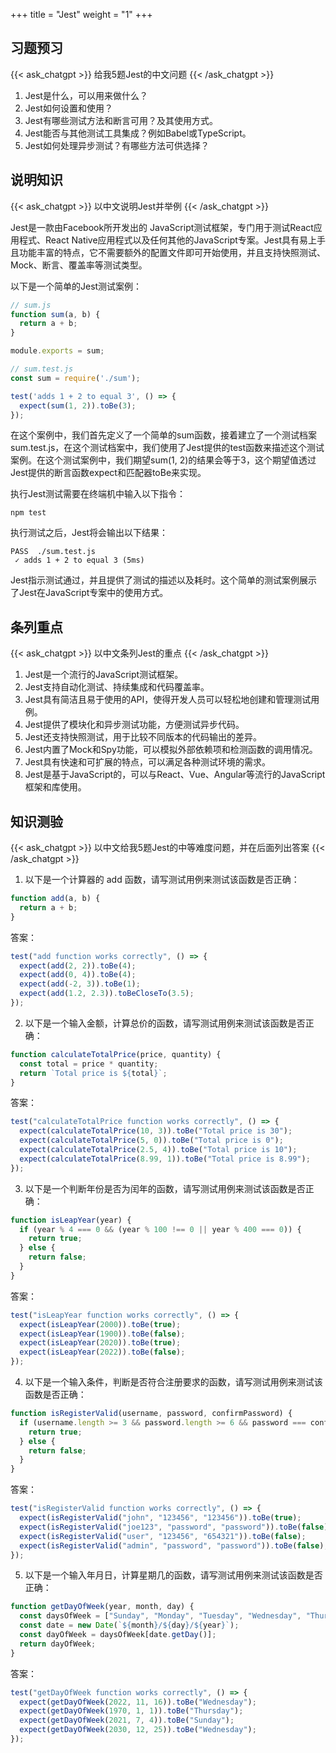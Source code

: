 +++
title = "Jest"
weight = "1"
+++
## 习题预习
{{< ask_chatgpt >}}
给我5题Jest的中文问题
{{< /ask_chatgpt >}}



1. Jest是什么，可以用来做什么？
2. Jest如何设置和使用？
3. Jest有哪些测试方法和断言可用？及其使用方式。
4. Jest能否与其他测试工具集成？例如Babel或TypeScript。
5. Jest如何处理异步测试？有哪些方法可供选择？   

## 说明知识
{{< ask_chatgpt >}}
以中文说明Jest并举例
{{< /ask_chatgpt >}}



Jest是一款由Facebook所开发出的 JavaScript测试框架，专门用于测试React应用程式、React Native应用程式以及任何其他的JavaScript专案。Jest具有易上手且功能丰富的特点，它不需要额外的配置文件即可开始使用，并且支持快照测试、Mock、断言、覆盖率等测试类型。

以下是一个简单的Jest测试案例：

```js
// sum.js
function sum(a, b) {
  return a + b;
}

module.exports = sum;
```

```js
// sum.test.js
const sum = require('./sum');

test('adds 1 + 2 to equal 3', () => {
  expect(sum(1, 2)).toBe(3);
});
```

在这个案例中，我们首先定义了一个简单的sum函数，接着建立了一个测试档案sum.test.js，在这个测试档案中，我们使用了Jest提供的test函数来描述这个测试案例。在这个测试案例中，我们期望sum(1, 2)的结果会等于3，这个期望值透过Jest提供的断言函数expect和匹配器toBe来实现。

执行Jest测试需要在终端机中输入以下指令：

```
npm test
```

执行测试之后，Jest将会输出以下结果：

```
PASS  ./sum.test.js
 ✓ adds 1 + 2 to equal 3 (5ms)
```

Jest指示测试通过，并且提供了测试的描述以及耗时。这个简单的测试案例展示了Jest在JavaScript专案中的使用方式。   

## 条列重点
{{< ask_chatgpt >}}
以中文条列Jest的重点
{{< /ask_chatgpt >}}



1. Jest是一个流行的JavaScript测试框架。
2. Jest支持自动化测试、持续集成和代码覆盖率。
3. Jest具有简洁且易于使用的API，使得开发人员可以轻松地创建和管理测试用例。
4. Jest提供了模块化和异步测试功能，方便测试异步代码。
5. Jest还支持快照测试，用于比较不同版本的代码输出的差异。
6. Jest内置了Mock和Spy功能，可以模拟外部依赖项和检测函数的调用情况。
7. Jest具有快速和可扩展的特点，可以满足各种测试环境的需求。
8. Jest是基于JavaScript的，可以与React、Vue、Angular等流行的JavaScript框架和库使用。   

## 知识测验
{{< ask_chatgpt >}}
以中文给我5题Jest的中等难度问题，并在后面列出答案
{{< /ask_chatgpt >}}



1) 以下是一个计算器的 add 函数，请写测试用例来测试该函数是否正确：

```js
function add(a, b) {
  return a + b;
}
```

答案：

```js
test("add function works correctly", () => {
  expect(add(2, 2)).toBe(4);
  expect(add(0, 4)).toBe(4);
  expect(add(-2, 3)).toBe(1);
  expect(add(1.2, 2.3)).toBeCloseTo(3.5);
});
```

2) 以下是一个输入金额，计算总价的函数，请写测试用例来测试该函数是否正确：

```js
function calculateTotalPrice(price, quantity) {
  const total = price * quantity;
  return `Total price is ${total}`;
}
```

答案：

```js
test("calculateTotalPrice function works correctly", () => {
  expect(calculateTotalPrice(10, 3)).toBe("Total price is 30");
  expect(calculateTotalPrice(5, 0)).toBe("Total price is 0");
  expect(calculateTotalPrice(2.5, 4)).toBe("Total price is 10");
  expect(calculateTotalPrice(8.99, 1)).toBe("Total price is 8.99");
});
```

3) 以下是一个判断年份是否为闰年的函数，请写测试用例来测试该函数是否正确：

```js
function isLeapYear(year) {
  if (year % 4 === 0 && (year % 100 !== 0 || year % 400 === 0)) {
    return true;
  } else {
    return false;
  }
}
```

答案：

```js
test("isLeapYear function works correctly", () => {
  expect(isLeapYear(2000)).toBe(true);
  expect(isLeapYear(1900)).toBe(false);
  expect(isLeapYear(2020)).toBe(true);
  expect(isLeapYear(2022)).toBe(false);
});
```

4) 以下是一个输入条件，判断是否符合注册要求的函数，请写测试用例来测试该函数是否正确：

```js
function isRegisterValid(username, password, confirmPassword) {
  if (username.length >= 3 && password.length >= 6 && password === confirmPassword) {
    return true;
  } else {
    return false;
  }
}
```

答案：

```js
test("isRegisterValid function works correctly", () => {
  expect(isRegisterValid("john", "123456", "123456")).toBe(true);
  expect(isRegisterValid("joe123", "password", "password")).toBe(false);
  expect(isRegisterValid("user", "123456", "654321")).toBe(false);
  expect(isRegisterValid("admin", "password", "password")).toBe(false);
});
```

5) 以下是一个输入年月日，计算星期几的函数，请写测试用例来测试该函数是否正确：

```js
function getDayOfWeek(year, month, day) {
  const daysOfWeek = ["Sunday", "Monday", "Tuesday", "Wednesday", "Thursday", "Friday", "Saturday"];
  const date = new Date(`${month}/${day}/${year}`);
  const dayOfWeek = daysOfWeek[date.getDay()];
  return dayOfWeek;
}
```

答案：

```js
test("getDayOfWeek function works correctly", () => {
  expect(getDayOfWeek(2022, 11, 16)).toBe("Wednesday");
  expect(getDayOfWeek(1970, 1, 1)).toBe("Thursday");
  expect(getDayOfWeek(2021, 7, 4)).toBe("Sunday");
  expect(getDayOfWeek(2030, 12, 25)).toBe("Wednesday");
});
```   

